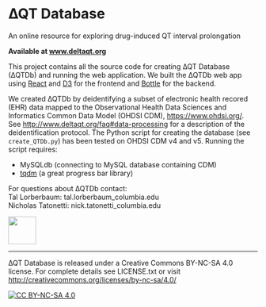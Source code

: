 # ∆QT Database
An online resource for exploring drug-induced QT interval prolongation

**Available at www.deltaqt.org**

This project contains all the source code for creating ∆QT Database (∆QTDb) and running the web application. We built the ∆QTDb web app using [React](https://facebook.github.io/react/) and [D3](https://d3js.org/) for the frontend and [Bottle](http://bottlepy.org/docs/dev/) for the backend.

We created ∆QTDb by deidentifying a subset of electronic health recored (EHR) data mapped to the Observational Health Data Sciences and Informatics Common Data Model (OHDSI CDM), https://www.ohdsi.org/. See http://www.deltaqt.org/faq#data-processing for a description of the deidentification protocol. The Python script for creating the database (see `create_QTDb.py`) has been tested on OHDSI CDM v4 and v5. Running the script requires:
- MySQLdb (connecting to MySQL database containing CDM)
- [tqdm](https://pypi.python.org/pypi/tqdm) (a great progress bar library)

For questions about ∆QTDb contact:  
Tal Lorberbaum: tal.lorberbaum_columbia.edu  
Nicholas Tatonetti: nick.tatonetti_columbia.edu  

<a href="http://tatonettilab.org/"><img src="http://www.deltaqt.org/index/img/tlab-logo.png" height="56"></a>

---

∆QT Database is released under a Creative Commons BY-NC-SA 4.0 license. For complete details see LICENSE.txt or visit http://creativecommons.org/licenses/by-nc-sa/4.0/

<a href="http://creativecommons.org/licenses/by-nc-sa/4.0/"><img src="https://upload.wikimedia.org/wikipedia/commons/thumb/1/12/Cc-by-nc-sa_icon.svg/100px-Cc-by-nc-sa_icon.svg.png" alt="CC BY-NC-SA 4.0"></a> 
